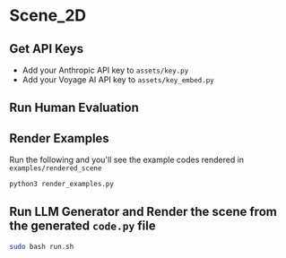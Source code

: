 # Scene_2D

## Get API Keys

- Add your Anthropic API key to `assets/key.py`
- Add your Voyage AI API key to `assets/key_embed.py`

## Run Human Evaluation 

## Render Examples

Run the following and you'll see the example codes rendered in `examples/rendered_scene`

```python
python3 render_examples.py
```

## Run LLM Generator and Render the scene from the generated `code.py` file

```bash
sudo bash run.sh
```